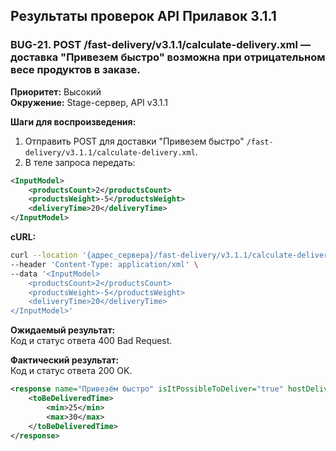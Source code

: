 ## Результаты проверок API Прилавок 3.1.1

### **BUG-21. POST /fast-delivery/v3.1.1/calculate-delivery.xml — доставка "Привезем быстро" возможна при отрицательном весе продуктов в заказе.** 
  
**Приоритет:** Высокий  
**Окружение:** Stage-сервер, API v3.1.1  

**Шаги для воспроизведения:**
1. Отправить POST для доставки "Привезем быстро" `/fast-delivery/v3.1.1/calculate-delivery.xml`.
2. В теле запроса передать:

```xml
<InputModel>
    <productsCount>2</productsCount>
    <productsWeight>-5</productsWeight>
    <deliveryTime>20</deliveryTime>
</InputModel>
```

**cURL:**
```bash
curl --location '{адрес_сервера}/fast-delivery/v3.1.1/calculate-delivery.xml' \
--header 'Content-Type: application/xml' \
--data '<InputModel>
    <productsCount>2</productsCount>
    <productsWeight>-5</productsWeight>
    <deliveryTime>20</deliveryTime>
</InputModel>'
```

**Ожидаемый результат:**  
Код и статус ответа 400 Bad Request.

**Фактический результат:**  
Код и статус ответа 200 OK.

```xml
<response name="Привезём быстро" isItPossibleToDeliver="true" hostDeliveryCost="23" clientDeliveryCost="0">
    <toBeDeliveredTime>
        <min>25</min>
        <max>30</max>
    </toBeDeliveredTime>
</response>
```
